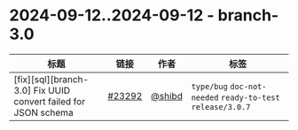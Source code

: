# 2024-09-12..2024-09-12 - branch-3.0
| 标题 | 链接 | 作者 | 标签 |
| - | :--: | :--: | - |
| [fix][sql][branch-3.0] Fix UUID convert failed for JSON schema | [#23292](https://github.com/apache/pulsar/pull/23292) | [@shibd](https://github.com/shibd) | `type/bug` `doc-not-needed` `ready-to-test` `release/3.0.7`  | 
